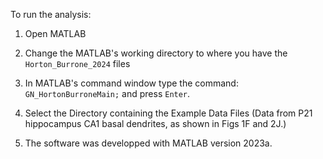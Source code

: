 To run the analysis:
1. Open MATLAB
2. Change the MATLAB's working directory to where you have the `Horton_Burrone_2024` files
3. In MATLAB's command window type the command: `GN_HortonBurroneMain;` and press `Enter`.
4. Select the Directory containing the Example Data Files (Data from P21 hippocampus CA1 basal dendrites, as shown in Figs 1F and 2J.)

5. The software was developped with MATLAB version 2023a.


